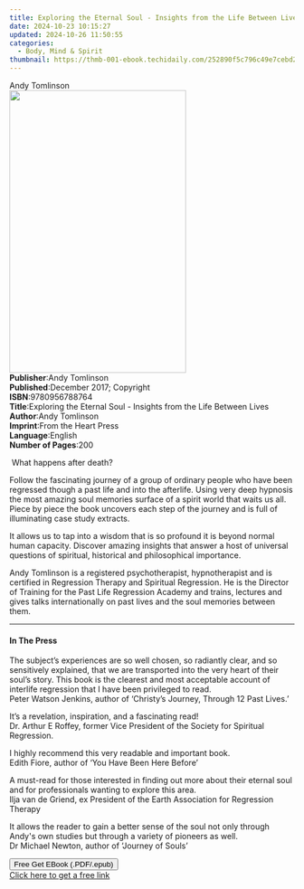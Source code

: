 ```yaml
---
title: Exploring the Eternal Soul - Insights from the Life Between Lives | Free Book
date: 2024-10-23 10:15:27
updated: 2024-10-26 11:50:55
categories:
  - Body, Mind & Spirit
thumbnail: https://thmb-001-ebook.techidaily.com/252890f5c796c49e7cebd229d12591da1290cb78f1dcc847fa1e90c61bf6d428.jpg
---
```

<main id="book-container">
  <div class="flex flex-col">
    <div class="book-brief flex-1 py-6 px-4 sm:p-6 md:py-10 md:px-8">
      <!-- brief-->
      <div class="book-brief-main">Andy Tomlinson</div>
    </div>
    <div
      class="book-meta-info flex-1 grid gap-4 col-start-1 col-end-3 row-start-1 sm:mb-6 sm:grid-cols-4 lg:gap-6 lg:col-start-2 lg:row-end-6 lg:row-span-6 lg:mb-0"
    >
      <div
        class="book-meta-info-left place-content-center mt-4 p-4 text-sm leading-6 col-start-2 col-span-2 dark:text-slate-400"
      >
        <img
          class="w-full h-500 object-cover rounded-lg sm:h-255 sm:col-span-2 lg:col-span-full"
          src="https://img-001-ebook.techidaily.com/512f1a76717e71b3845a61846e846a0a07402bee2e2599e29d8144f1fe1ec3d0.jpg"
          alt=""
          width="312"
          height="500"
        />
      </div>
      <div
        class="book-meta-info-right mt-2 col-start-1 row-start-2 col-span-3 self-center"
      >
        <!-- meta data  -->
        <div class="flex flex-col px-4 md:px-8">
          <div class="flex-1">
            <strong>Publisher</strong>:<span class="px-2">Andy Tomlinson</span>
          </div>
          <div class="flex-1">
            <strong>Published</strong>:<span class="px-2"
              >December 2017; Copyright</span
            >
          </div>
          <div class="flex-1">
            <strong>ISBN</strong>:<span class="px-2">9780956788764</span>
          </div>
          <div class="flex-1">
            <strong>Title</strong>:<span class="px-2"
              >Exploring the Eternal Soul - Insights from the Life Between
              Lives</span
            >
          </div>
          <div class="flex-1">
            <strong>Author</strong>:<span class="px-2">Andy Tomlinson</span>
          </div>
          <div class="flex-1">
            <strong>Imprint</strong>:<span class="px-2"
              >From the Heart Press</span
            >
          </div>
          <div class="flex-1">
            <strong>Language</strong>:<span class="px-2">English</span>
          </div>
          <div class="flex-1">
            <strong>Number of Pages</strong>:<span class="px-2">200</span>
          </div>
        </div>
      </div>
    </div>
    <div class="book-description flex-1 py-6 px-4 sm:p-6 md:py-10 md:px-8">
      <div class="book-description-main">
        <div accordion-content="" id="description">
          <p>&nbsp;What happens after death?</p>
          <p>
            Follow the fascinating journey of a group of ordinary people who
            have been regressed though a past life and into the afterlife. Using
            very deep hypnosis the most amazing soul memories surface of a
            spirit world that waits us all. Piece by piece the book uncovers
            each step of the journey and is full of illuminating case study
            extracts.
          </p>
          <p>
            It allows us to tap into a wisdom that is so profound it is beyond
            normal human capacity. Discover amazing insights that answer a host
            of universal questions of spiritual, historical and philosophical
            importance.
          </p>
          <p>
            Andy Tomlinson is a registered psychotherapist, hypnotherapist and
            is certified in Regression Therapy and Spiritual Regression. He is
            the Director of Training for the Past Life Regression Academy and
            trains, lectures and gives talks internationally on past lives and
            the soul memories between them.&nbsp;
          </p>
        </div>
      </div>
    </div>
    <div class="book-excerpts flex-1 py-6 px-4 sm:p-6 md:py-10 md:px-8">
      <!-- excerpts-->
      <div class="book-excerpts-main">
        <hr />
        <h4 class="placeholder placeholder-heading">
          <span>In The Press</span>
        </h4>
        <p></p>
        <p>
          The subject’s experiences are so well chosen, so radiantly clear, and
          so sensitively explained, that we are transported into the very heart
          of their soul’s story. This book is the clearest and most acceptable
          account of interlife regression that I have been privileged to
          read.<br />Peter Watson Jenkins, author of ‘Christy’s Journey, Through
          12 Past Lives.’
        </p>
        <p>
          It’s a revelation, inspiration, and a fascinating read!<br />Dr.
          Arthur E Roffey, former Vice President of the Society for Spiritual
          Regression.
        </p>
        <p>
          I highly recommend this very readable and important book.<br />Edith
          Fiore, author of ‘You Have Been Here Before’
        </p>
        <p>
          A must-read for those interested in finding out more about their
          eternal soul and for professionals wanting to explore this area.<br />Ilja
          van de Griend, ex President of the Earth Association for Regression
          Therapy
        </p>
        <p>
          It allows the reader to gain a better sense of the soul not only
          through Andy's own studies but through a variety of pioneers as
          well.<br />Dr Michael Newton, author of ‘Journey of Souls’
        </p>
        <p></p>
      </div>
    </div>
    <div
      class="book-about-author flex-1 py-6 px-4 sm:p-6 md:py-10 md:px-8"
    ></div>
    <div class="book-free-get flex-1 py-6 px-4 sm:p-6 md:py-10 md:px-8">
      <button
        id="btn-free-get"
        class="bg-blue-500 hover:bg-blue-700 text-white font-bold py-2 px-4 rounded"
      >
        Free Get EBook (.PDF/.epub)
      </button>
      <div id="countdown-display" class="px-2 text-lg mt-2"></div>
      <a
        id="free-link"
        class="hidden bg-blue-500 hover:bg-blue-700 text-white font-bold py-2 px-4 rounded"
        href="https://www.ebooks.com/en-us/book/209856190/exploring-the-eternal-soul-insights-from-the-life-between-lives/andy-tomlinson/"
        target="_blank"
        >Click here to get a free link</a
      >
    </div>
    <script>
      let countdownTime = 0;
      let countdownInterval = null;
      document
        .getElementById('btn-free-get')
        .addEventListener('click', startCountdown);
      function startCountdown() {
        countdownTime = new Date().getTime() + 60000 * 3;
        countdownInterval = setInterval(updateCountdown, 1000);
        document.getElementById('btn-free-get').disabled = true;
        document
          .getElementById('btn-free-get')
          .classList.add('bg-gray-500', 'cursor-not-allowed');
      }
      function updateCountdown() {
        let currentTime = new Date().getTime();
        let timeLeft = countdownTime - currentTime;
        let secondsLeft = Math.floor(timeLeft / 1000);
        document.getElementById('countdown-display').innerHTML =
          `Remaining time: ${secondsLeft} seconds.`;
        if (secondsLeft <= 0) {
          clearInterval(countdownInterval);
          document.getElementById('btn-free-get').classList.add('hidden');
          document.getElementById('free-link').classList.remove('hidden');
          document.getElementById('countdown-display').innerHTML = '';
        }
      }
    </script>
  </div>
</main>

